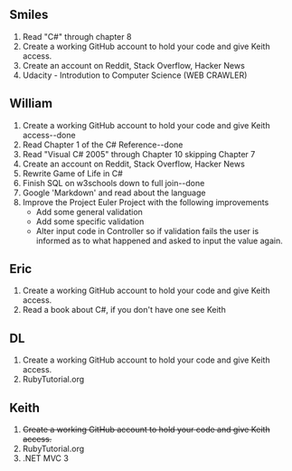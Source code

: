 Smiles
-------
1.  Read "C#" through chapter 8
2.  Create a working GitHub account to hold your code and give Keith access.
3.  Create an account on Reddit, Stack Overflow, Hacker News
4.  Udacity - Introdution to Computer Science (WEB CRAWLER)

 

William
-------
1.  Create a working GitHub account to hold your code and give Keith access--done
2.  Read Chapter 1 of the C# Reference--done
3.  Read "Visual C# 2005" through Chapter 10 skipping Chapter 7
4.  Create an account on Reddit, Stack Overflow, Hacker News
5.  Rewrite Game of Life in C#
6.  Finish SQL on w3schools down to full join--done
7.  Google 'Markdown' and read about the language
8.  Improve the Project Euler Project with the following improvements
    *  Add some general validation
    *  Add some specific validation
    *  Alter input code in Controller so if validation fails the user is informed as to what happened and asked to input the value again.

 

Eric
-------
1.  Create a working GitHub account to hold your code and give Keith access.
2.  Read a book about C#, if you don't have one see Keith

 

DL
-------
1.  Create a working GitHub account to hold your code and give Keith access.
2.  RubyTutorial.org


Keith
--------
1. ~~Create a working GitHub account to hold your code and give Keith access.~~
2.  RubyTutorial.org
3.  .NET MVC 3
